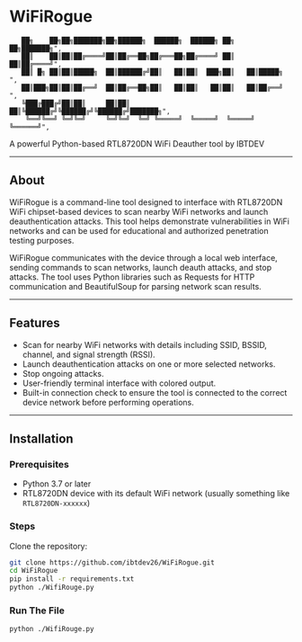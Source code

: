 # WiFiRogue

       ██╗    ██╗██╗███████╗██╗██████╗  ██████╗  ██████╗ ██╗   ██╗███████╗",
       ██║    ██║██║██╔════╝██║██╔══██╗██╔═══██╗██╔════╝ ██║   ██║██╔════╝",
       ██║ █╗ ██║██║█████╗  ██║██████╔╝██║   ██║██║  ███╗██║   ██║█████╗  ",
       ██║███╗██║██║██╔══╝  ██║██╔══██╗██║   ██║██║   ██║██║   ██║██╔══╝  ",
       ╚███╔███╔╝██║██║     ██║██║  ██║╚██████╔╝╚██████╔╝╚██████╔╝███████╗",
        ╚══╝╚══╝ ╚═╝╚═╝     ╚═╝╚═╝  ╚═╝ ╚═════╝  ╚═════╝  ╚═════╝ ╚══════╝",

A powerful Python-based RTL8720DN WiFi Deauther tool by IBTDEV


---

## About

WiFiRogue is a command-line tool designed to interface with RTL8720DN WiFi chipset-based devices to scan nearby WiFi networks and launch deauthentication attacks. This tool helps demonstrate vulnerabilities in WiFi networks and can be used for educational and authorized penetration testing purposes.

WiFiRogue communicates with the device through a local web interface, sending commands to scan networks, launch deauth attacks, and stop attacks. The tool uses Python libraries such as Requests for HTTP communication and BeautifulSoup for parsing network scan results.

---

## Features

- Scan for nearby WiFi networks with details including SSID, BSSID, channel, and signal strength (RSSI).
- Launch deauthentication attacks on one or more selected networks.
- Stop ongoing attacks.
- User-friendly terminal interface with colored output.
- Built-in connection check to ensure the tool is connected to the correct device network before performing operations.

---

## Installation

### Prerequisites

- Python 3.7 or later
- RTL8720DN device with its default WiFi network (usually something like `RTL8720DN-xxxxxx`)

### Steps

Clone the repository:

```bash
git clone https://github.com/ibtdev26/WiFiRogue.git
cd WiFiRogue
pip install -r requirements.txt
python ./WifiRouge.py
```

### Run The File

```bash
python ./WifiRouge.py
```




